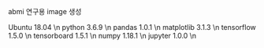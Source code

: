 abmi 연구용 image 생성


Ubuntu        18.04 \n
python        3.6.9 \n
pandas        1.0.1 \n
matplotlib    3.1.3 \n
tensorflow    1.5.0 \n
tensorboard   1.5.1 \n
numpy         1.18.1 \n
jupyter       1.0.0 \n
